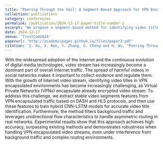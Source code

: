 ```yaml
---
title: "Peering Through the Veil: A Segment-Based Approach for VPN Encapsulated Video Title Identification"
collection: publications
category: conferences
permalink: /publication/2024-12-17-paper-title-number-2
excerpt: 'We propose a segment-based method for identifying video titles from VPN-encapsulated traffic, achieving accurate recognition despite encryption and tunneling obfuscation.'
date: 2024-12-17
venue: 'TrustCom2024'
paperurl: 'http://academicpages.github.io/files/paper3.pdf'
citation: 'Z. Xu, X. Ren, Y. Zhang, G. Cheng and H. Wu, "Peering Through the Veil: A Segment-Based Approach for VPN Encapsulated Video Title Identification," 2024 IEEE 23rd International Conference on Trust, Security and Privacy in Computing and Communications (TrustCom), Sanya, China, 2024, pp. 1500-1505, doi: 10.1109/TrustCom63139.2024.00207.'
---
```


With the widespread adoption of the Internet and the continuous evolution of digital media technologies, video stream has increasingly become a dominant part of overall Internet traffic. The spread of harmful videos in social networks makes it important to collect evidence and regulate them. With the growth of Internet video stream, identifying video titles in VPN encapsulated environments has become increasingly challenging, as Virtual Private Networks (VPNs) encapsulate already encrypted video stream. To address this challenge, we extract stable video segments features from VPN encapsulated traffic based on DASH and HLS protocols, and then use these features to train hybrid CNN-LSTM models for accurate video title identification. Furthermore, the method filters background traffic and leverages unidirectional flow characteristics to handle asymmetric routing in real networks. Experimental results show that this approach achieves high accuracy, surpassing existing methods and demonstrates robustness when handling VPN encapsulated video streams, even under interference from background traffic and complex routing environments.
